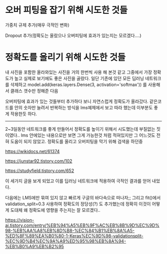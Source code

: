 # 오버 피팅을 잡기 위해 시도한 것들
가중치 규제 추가(매우 극적인 변화)

Dropout 추가(정확도는 올랐으나 오버피팅에 효과가 있는지는 모르겠다....)
# 정확도를 올리기 위해 시도한 것들
내 사진을 포함한 올라와있는 사진을 거의 한번씩 사용 해 본것 같고 그중에서 가장 정확도가 높고 실제로 보기에도 좋은 사진을 골랐다. 
일단 기존에 있던 모든 딥러닝 네트워크를 삭제하고 model.add(keras.layers.Dense(3, activation='softmax')) 를 사용해서 클래스 갯수만 정해준 다음

오버피팅에 효과가 있는 것들부터 추가하다 보니 자연스럽게 정확도가 올라갔다. 같은코드를 안의 숫자만 늘려서 반복하는 방식을 lms예제에서 보고 따라 했는데
이부분도 좋게 작용한듯 하다.




------------
2~3일동안 네트워크를 좋게 만들어서 정확도를 높이기 위해서 시도했는데 부질없는 짓이였다..
lms 안에있는 내용으로만 보면 그게 가능한것 처럼 적혀있지만 그 어느것도 전혀 도움이 되지 않았고. 
정확도를 올리고 오버피팅을 막기 위해 검색을 하던중

https://wikidocs.net/61374

https://junstar92.tistory.com/102

https://studyfield.tistory.com/652 

이 세가지 글을 보게 되었고 이를 딥러닝 네트워크에 적용하여 극적인 결과를 얻어 내었다.

다음에는 LMS에만 묶여 있지 않고 빠르게 구글의 바다속으로 떠나자;;
그리고 fit()에서 validation_split=0.3 사용하여 정확도의 정당성(?) 도 추가했는데 정확히 이것이 어떻게 도대체 왜 정확도에 영향을 주는지는 잘 모르겠다..

https://vision-ai.tistory.com/entry/%EB%94%A5%EB%9F%AC%EB%8B%9D%EC%9D%98-%EB%AA%A8%EB%8D%B8-%EC%84%B1%EB%8A%A5-%ED%8F%89%EA%B0%80-1-Keras%EC%9D%98-validationsplit-%EC%9D%B4%EC%9A%A9%ED%95%98%EB%8A%94-%EB%B0%A9%EB%B2%95

